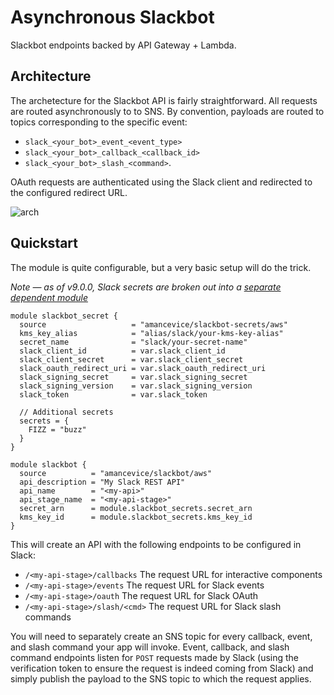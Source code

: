 # Asynchronous Slackbot

Slackbot endpoints backed by API Gateway + Lambda.

## Architecture

The archetecture for the Slackbot API is fairly straightforward. All requests are routed asynchronously to to SNS. By convention, payloads are routed to topics corresponding to the specific event:

- `slack_<your_bot>_event_<event_type>`
- `slack_<your_bot>_callback_<callback_id>`
- `slack_<your_bot>_slash_<command>`.

OAuth requests are authenticated using the Slack client and redirected to the configured redirect URL.

<img alt="arch" src="https://github.com/amancevice/terraform-aws-slackbot/blob/master/docs/images/arch.png?raw=true"/>

## Quickstart

The module is quite configurable, but a very basic setup will do the trick.

_Note &mdash; as of v9.0.0, Slack secrets are broken out into a [separate dependent module](https://github.com/amancevice/terraform-aws-slackbot-secrets)_

```hcl
module slackbot_secret {
  source                   = "amancevice/slackbot-secrets/aws"
  kms_key_alias            = "alias/slack/your-kms-key-alias"
  secret_name              = "slack/your-secret-name"
  slack_client_id          = var.slack_client_id
  slack_client_secret      = var.slack_client_secret
  slack_oauth_redirect_uri = var.slack_oauth_redirect_uri
  slack_signing_secret     = var.slack_signing_secret
  slack_signing_version    = var.slack_signing_version
  slack_token              = var.slack_token

  // Additional secrets
  secrets = {
    FIZZ = "buzz"
  }
}

module slackbot {
  source          = "amancevice/slackbot/aws"
  api_description = "My Slack REST API"
  api_name        = "<my-api>"
  api_stage_name  = "<my-api-stage>"
  secret_arn      = module.slackbot_secrets.secret_arn
  kms_key_id      = module.slackbot_secrets.kms_key_id
}
```

This will create an API with the following endpoints to be configured in Slack:

- `/<my-api-stage>/callbacks` The request URL for interactive components
- `/<my-api-stage>/events` The request URL for Slack events
- `/<my-api-stage>/oauth` The request URL for Slack OAuth
- `/<my-api-stage>/slash/<cmd>` The request URL for Slack slash commands

You will need to separately create an SNS topic for every callback, event, and slash command your app will invoke. Event, callback, and slash command endpoints listen for `POST` requests made by Slack (using the verification token to ensure the request is indeed coming from Slack) and simply publish the payload to the SNS topic to which the request applies.

